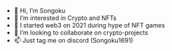 - 👋 Hi, I’m Songoku
- 👀 I’m interested in Crypto and NFTs
- 🌱 I started web3 on 2021 during hype of NFT games 
- 💞️ I’m looking to collaborate on crypto-projects
- 📫 Just tag me on discord (Songoku1691)

<!---
Songoku1691/Songoku1691 is a ✨ special ✨ repository because its `README.md` (this file) appears on your GitHub profile.
You can click the Preview link to take a look at your changes.
--->
